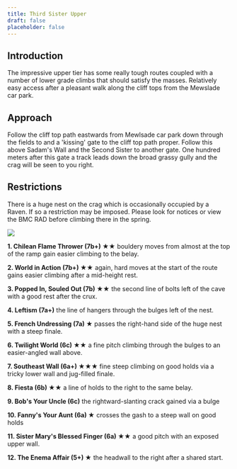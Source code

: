 ```yaml
---
title: Third Sister Upper
draft: false
placeholder: false
---
```


Introduction
------------

The impressive upper tier has some really tough routes coupled with a number of lower grade climbs that should satisfy the masses. Relatively easy access after a pleasant walk along the cliff tops from the Mewslade car park.

Approach
--------

Follow the cliff top path eastwards from Mewlsade car park down through the fields to and a 'kissing' gate to the cliff top path proper. Follow this above Sadam's Wall and the Second Sister to another gate. One hundred meters after this gate a track leads down the broad grassy gully and the crag will be seen to you right.

Restrictions
------------

There is a huge nest on the crag which is occasionally occupied by a Raven. If so a restriction may be imposed. Please look for notices or view the BMC RAD before climbing there in the spring.

![](/img/south-wales/the-gower/Third-Sister-Upper.jpg)

**1\. Chilean Flame Thrower (7b+) ★★** bouldery moves from almost at the top of the ramp gain easier climbing to the belay.

**2\. World in Action (7b+) ★★** again, hard moves at the start of the route gains easier climbing after a mid-height rest.

**3\. Popped In, Souled Out (7b) ★★** the second line of bolts left of the cave with a good rest after the crux.

**4\. Leftism (7a+)** the line of hangers through the bulges left of the nest.

**5\. French Undressing (7a) ★** passes the right-hand side of the huge nest with a steep finale.

**6\. Twilight World (6c) ★★** a fine pitch climbing through the bulges to an easier-angled wall above.

**7\. Southeast Wall (6a+) ★★★** fine steep climbing on good holds via a tricky lower wall and jug-filled finale.

**8\. Fiesta (6b) ★★** a line of holds to the right to the same belay.

**9\. Bob's Your Uncle (6c)** the rightward-slanting crack gained via a bulge

**10\. Fanny's Your Aunt (6a) ★** crosses the gash to a steep wall on good holds

**11\. Sister Mary's Blessed Finger (6a) ★★** a good pitch with an exposed upper wall.

**12\. The Enema Affair (5+) ★** the headwall to the right after a shared start.




